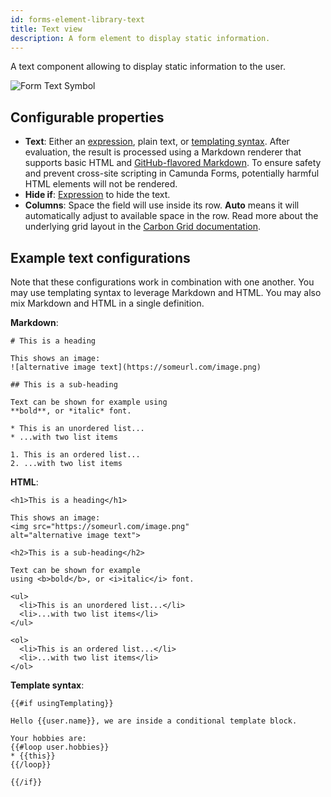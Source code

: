 ```yaml
---
id: forms-element-library-text
title: Text view
description: A form element to display static information.
---
```


A text component allowing to display static information to the user.

![Form Text Symbol](/img/form-icons/form-text.svg)

## Configurable properties

- **Text**: Either an [expression](../../feel/language-guide/feel-expressions-introduction.md), plain text, or [templating syntax](../configuration/forms-config-templating-syntax.md). After evaluation, the result is processed using a Markdown renderer that supports basic HTML and [GitHub-flavored Markdown](https://github.com/adam-p/markdown-here/wiki/Markdown-Cheatsheet). To ensure safety and prevent cross-site scripting in Camunda Forms, potentially harmful HTML elements will not be rendered.
- **Hide if**: [Expression](../../feel/language-guide/feel-expressions-introduction.md) to hide the text.
- **Columns**: Space the field will use inside its row. **Auto** means it will automatically adjust to available space in the row. Read more about the underlying grid layout in the [Carbon Grid documentation](https://carbondesignsystem.com/guidelines/2x-grid/overview).

## Example text configurations

Note that these configurations work in combination with one another. You may use templating syntax to leverage Markdown and HTML. You may also mix Markdown and HTML in a single definition.

**Markdown**:

```
# This is a heading

This shows an image:
![alternative image text](https://someurl.com/image.png)

## This is a sub-heading

Text can be shown for example using
**bold**, or *italic* font.

* This is an unordered list...
* ...with two list items

1. This is an ordered list...
2. ...with two list items
```

**HTML**:

```
<h1>This is a heading</h1>

This shows an image:
<img src="https://someurl.com/image.png"
alt="alternative image text">

<h2>This is a sub-heading</h2>

Text can be shown for example
using <b>bold</b>, or <i>italic</i> font.

<ul>
  <li>This is an unordered list...</li>
  <li>...with two list items</li>
</ul>

<ol>
  <li>This is an ordered list...</li>
  <li>...with two list items</li>
</ol>
```

**Template syntax**:

```
{{#if usingTemplating}}

Hello {{user.name}}, we are inside a conditional template block.

Your hobbies are:
{{#loop user.hobbies}}
* {{this}}
{{/loop}}

{{/if}}
```
